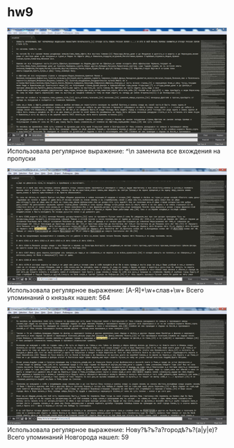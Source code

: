 # hw9

![](https://github.com/tamarapopova/hw9/blob/master/1.PNG)
Использовала регулярное выражение: ^\n  заменила все вхождения на пропуски





![](https://github.com/tamarapopova/hw9/blob/master/2.PNG)
Использовала регулярное выражение: [А-Я]+\w+слав+\w+  Всего упоминаний о князьях нашел: 564





![](https://github.com/tamarapopova/hw9/blob/master/3.PNG)
Использовала регулярное выражение: Нову?ѣ?ъ?а?городѣ?ъ?(а|у|е)?  Всего упоминаний Новгорода нашел: 59
